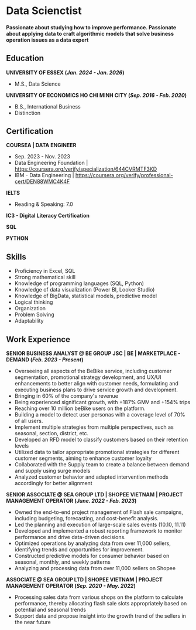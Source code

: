 # Data Scienctist

#### Passionate about studying how to improve performance. Passionate about applying data to craft algorithmic models that solve business operation issues as a data expert

## Education
**UNIVERSITY OF ESSEX (_Jan. 2024 - Jan. 2026_)**
- M.S., Data Science
  
**UNIVERSITY OF ECONOMICS HO CHI MINH CITY (_Sep. 2016 - Feb. 2020_)**
- B.S., International Business
- Distinction

## Certification
**COURSEA | DATA ENGINEER**
- Sep. 2023 - Nov. 2023
- Data Engineering Foundation | https://coursera.org/verify/specialization/644CVRMTF3KD
- IBM - Data Engineering | https://coursera.org/verify/professional-cert/DEN88WMC4K4F

**IELTS** 
- Reading & Speaking: 7.0

**IC3 - Digital Literacy Certification**

**SQL**

**PYTHON**

## Skills
- Proficiency in Excel, SQL
- Strong mathematical skill
- Knowledge of programming languages (SQL, Python)
- Knowledge of data visualization (Power BI, Looker Studio)
- Knowledge of BigData, statistical models, predictive model
- Logical thinking
- Organization
- Problem Solving
- Adaptability

## Work Experience
**SENIOR BUSINESS ANALYST @ BE GROUP JSC | BE | MARKETPLACE - DEMAND (_Feb. 2023 - Present_)**

- Overseeing all aspects of the BeBike service, including customer segmentation, promotional strategy development, and UX/UI enhancements to better align with customer needs, formulating and executing business plans to drive service growth and development.
- Bringing in 60% of the company's revenue
- Being experienced significant growth, with +187% GMV and +154% trips
- Reaching over 10 million beBike users on the platform.
- Building a model to detect user personas with a coverage level of 70% of all users.
- Implement multiple strategies from multiple perspectives, such as seasonal, section, district, etc.
- Developed an RFD model to classify customers based on their retention levels
- Utilized data to tailor appropriate promotional strategies for different customer segments, aiming to enhance customer loyalty
- Collaborated with the Supply team to create a balance between demand and supply using surge models
- Analyzed customer behavior and adapted intervention methods accordingly for better alignment

**SENIOR ASSOCIATE @ SEA GROUP LTD | SHOPEE VIETNAM | PROJECT MANAGEMENT OPERATOR (_June. 2022 - Feb. 2023_)**
- Owned the end-to-end project management of Flash sale campaigns, including budgeting, forecasting, and cost-benefit analysis.
- Led the planning and execution of large-scale sales events (10.10, 11.11)
- Developed and implemented a robust reporting framework to monitor performance and drive data-driven decisions.
- Optimized operations by analyzing data from over 11,000 sellers, identifying trends and opportunities for improvement.
- Constructed predictive models for consumer behavior based on seasonal, monthly, and weekly patterns
- Analyzing and processing data from over 11,000 sellers on Shopee

**ASSOCIATE @ SEA GROUP LTD | SHOPEE VIETNAM | PROJECT MANAGEMENT OPERATOR (_Sep. 2020 - May. 2022_)**
- Processing sales data from various shops on the platform to calculate performance, thereby allocating flash sale slots appropriately based on potential and seasonal trends
- Support data and propose insight into the growth trend of the sellers in the near future

